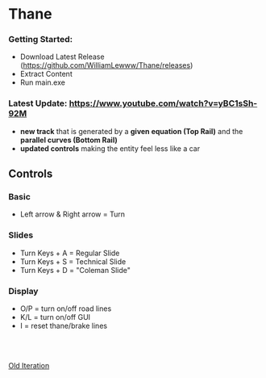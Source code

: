 # Thane

### Getting Started:
- Download Latest Release (https://github.com/WilliamLewww/Thane/releases)
- Extract Content
- Run main.exe

### Latest Update: https://www.youtube.com/watch?v=yBC1sSh-92M
- **new track** that is generated by a **given equation (Top Rail)** and the **parallel curves (Bottom Rail)**
- **updated controls** making the entity feel less like a car

## Controls
### Basic
- Left arrow & Right arrow = Turn

### Slides
- Turn Keys + A = Regular Slide
- Turn Keys + S = Technical Slide
- Turn Keys + D = "Coleman Slide"

### Display
- O/P = turn on/off road lines
- K/L = turn on/off GUI
- I = reset thane/brake lines

<br><br>

[Old Iteration](https://github.com/WilliamLewww/Hotdog)
